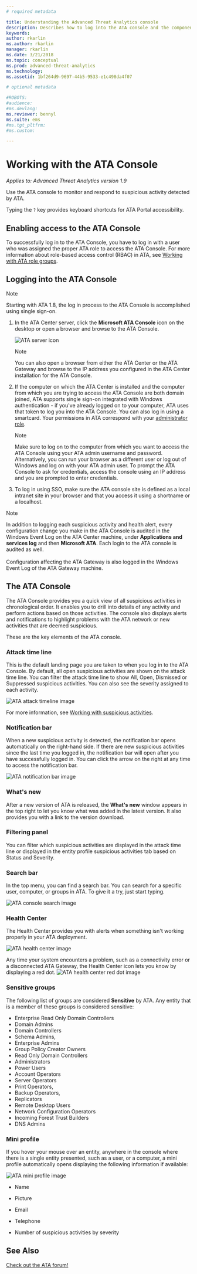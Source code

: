 ```yaml
---
# required metadata

title: Understanding the Advanced Threat Analytics console
description: Describes how to log into the ATA console and the components of the console
keywords:
author: rkarlin
ms.author: rkarlin
manager: rkarlin
ms.date: 3/21/2018
ms.topic: conceptual
ms.prod: advanced-threat-analytics
ms.technology:
ms.assetid: 1bf264d9-9697-44b5-9533-e1c498da4f07

# optional metadata

#ROBOTS:
#audience:
#ms.devlang:
ms.reviewer: bennyl
ms.suite: ems
#ms.tgt_pltfrm:
#ms.custom:

---
```


# Working with the ATA Console


*Applies to: Advanced Threat Analytics version 1.9*

Use the ATA console to monitor and respond to suspicious activity detected by ATA.

Typing the `?` key provides keyboard shortcuts for ATA Portal accessibility. 

## Enabling access to the ATA Console
To successfully log in to the ATA Console, you have to log in with a user who was assigned the proper ATA role to access the ATA Console. 
For more information about role-based access control (RBAC) in ATA, see [Working with ATA role groups](ata-role-groups.md).

## Logging into the ATA Console

>[!NOTE]
 > Starting with ATA 1.8, the log in process to the ATA Console is accomplished using single sign-on.

1. In the ATA Center server, click the **Microsoft ATA Console** icon on the desktop or open a browser and browse to the ATA Console.

    ![ATA server icon](media/ata-server-icon.png)

   >[!NOTE]
   > You can also open a browser from either the ATA Center or the ATA Gateway and browse to the IP address you configured in the ATA Center installation for the ATA Console.    

2. If the computer on which the ATA Center is installed and the computer from which you are trying to access the ATA Console are both domain joined, ATA supports single sign-on integrated with Windows authentication - if you've already logged on to your computer, ATA uses that token to log you into the ATA Console. You can also log in using a smartcard. Your permissions in ATA correspond with your [administrator role](ata-role-groups.md).

   > [!NOTE]
   > Make sure to log on to the computer from which you want to access the ATA Console using your ATA admin username and password. Alternatively, you can run your browser as a different user or log out of Windows and log on with your ATA admin user. To prompt the ATA Console to ask for credentials, access the console using an IP address and you are prompted to enter credentials.

3. To log in using SSO, make sure the ATA console site is defined as a local intranet site in your browser and that you access it using a shortname or a localhost.

> [!NOTE]
> In addition to logging each suspicious activity and health alert, every configuration change you make in the ATA Console is audited in the Windows Event Log on the ATA Center machine, under **Applications and services log** and then **Microsoft ATA**. Each login to the ATA console is audited as well.<br></br>  Configuration affecting the ATA Gateway is also logged in the Windows Event Log of the ATA Gateway machine. 



## The ATA Console

The ATA Console provides you a quick view of all suspicious activities in chronological order. It enables you to drill into details of any activity and perform actions based on those activities. The console also displays alerts and notifications to highlight problems with the ATA network or new activities that are deemed suspicious.

These are the key elements of the ATA console.


### Attack time line

This is the default landing page you are taken to when you log in to the ATA Console. By default, all open suspicious activities are shown on the attack time line. You can filter the attack time line to show All, Open, Dismissed or Suppressed suspicious activities. You can also see the severity assigned to each activity.

![ATA attack timeline image](media/ATA-Suspicious-Activity-Timeline.jpg)

For more information, see [Working with suspicious activities](working-with-suspicious-activities.md).

### Notification bar

When a new suspicious activity is detected, the notification bar opens automatically on the right-hand side. If there are new suspicious activities since the last time you logged in, the notification bar will open after you have successfully logged in. You can click the arrow on the right at any time to access the notification bar.

![ATA notification bar image](media/notification-bar-1.7.png)

### What's new

After a new version of ATA is released, the **What's new** window appears in the top right to let you know what was added in the latest version. It also provides you with a link to the version download.

### Filtering panel

You can filter which suspicious activities are displayed in the attack time line or displayed in the entity profile suspicious activities tab based on Status and Severity.

### Search bar

In the top menu, you can find a search bar. You can search for a specific user, computer, or groups in ATA. To give it a try, just start typing.

![ATA console search image](media/ATA-console-search.png)

### Health Center

The Health Center provides you with alerts when something isn't working properly in your ATA deployment.

![ATA health center image](media/ATA-Health-Issue.jpg)

Any time your system encounters a problem, such as a connectivity error or a disconnected ATA Gateway, the Health Center icon lets you know by displaying a red dot. ![ATA health center red dot image](media/ATA-Health-Center-Alert-red-dot.png)

### Sensitive groups

The following list of groups are considered **Sensitive** by ATA. Any entity that is a member of these groups is considered sensitive:

- Enterprise Read Only Domain Controllers 
- Domain Admins 
- Domain Controllers 
- Schema Admins,
- Enterprise Admins 
- Group Policy Creator Owners 
- Read Only Domain Controllers 
- Administrators  
- Power Users  
- Account Operators  
- Server Operators   
- Print Operators,
- Backup Operators,
- Replicators 
- Remote Desktop Users 
- Network Configuration Operators 
- Incoming Forest Trust Builders 
- DNS Admins 


### Mini profile

If you hover your mouse over an entity, anywhere in the console where there is a single entity presented, such as a user, or a computer, a mini profile automatically opens displaying the following information if available:

![ATA mini profile image](media/ATA-mini-profile.jpg)

-   Name

-   Picture

-   Email

-   Telephone

-   Number of suspicious activities by severity



## See Also
[Check out the ATA forum!](https://social.technet.microsoft.com/Forums/security/home?forum=mata)

